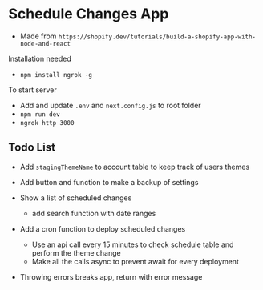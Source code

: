 # Schedule Changes App

- Made from `https://shopify.dev/tutorials/build-a-shopify-app-with-node-and-react`

Installation needed
- `npm install ngrok -g`

To start server
- Add and update `.env` and `next.config.js` to root folder 
- `npm run dev`
- `ngrok http 3000`

## Todo List

- Add `stagingThemeName` to account table to keep track of users themes
- Add button and function to make a backup of settings

- Show a list of scheduled changes
    - add search function with date ranges

- Add a cron function to deploy scheduled changes
    - Use an api call every 15 minutes to check schedule table and perform the theme change
    - Make all the calls async to prevent await for every deployment
    
- Throwing errors breaks app, return with error message